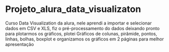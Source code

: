 # Projeto_alura_data_visualizaton
Curso Data Visualization  da alura, nele aprendi a importar e selecionar dados em CSV e XLS, fiz o pré-processamento do dados deixando pronto para plotarmos os gráficos, plotei Gráficos de colunas, pirâmide, pontos, linhas, bolhas, boxplot e  organizamos os gráficos em 2 páginas para melhor apresentação
